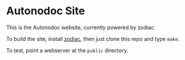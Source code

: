 Autonodoc Site
==============

This is the Autonodoc website, currently powered by zodiac.

To build the site, install [zodiac](http://github.com/nuex/zodiac), then just clone this repo and type `make`.

To test, point a webserver at the `public` directory.
